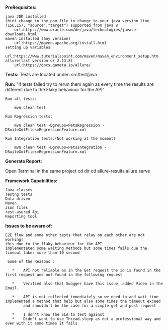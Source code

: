 **PreRequisites:**

	java JDK installed
	(hint change in the pom file to change to your java version line (156,157, "source","target") supported from java 8 
	    url:https://www.oracle.com/de/java/technologies/javase-downloads.html
	maven installed (any version)
	    url:https://maven.apache.org/install.html
	setting up variables
	    url:https://www.tutorialspoint.com/maven/maven_environment_setup.htm
	allure(last version or 2.13.8)
	    url:https://docs.qameta.io/allure/ 

**Tests:**
    Tests are located under: src/test/java 
    
**Run:**
    "If tests failed try to rerun them again as every time the results are different due to the Flaky behaviour for the API"
    
    Run all tests:
    
        mvn clean test
    
    Run Regression tests:
        
        mvn clean test -Dgroups=PetsRegression -DSuiteXmlFiles=RegressionFeature.xml
    
    Run Integration tests:(Not working at the moment)
    
        mvn clean test -Dgroups=PetsIntegration -DSuiteXmlFiles=RegressionFeature.xml

**Generate Report:**

 Open Terminal in the same project
    cd dir
    cd allure-results
    allure serve
    
    
**Framework Capabilities:**

	Java classes
	Testng tests
	Data driven
	Maven
	Json files
	rest-asured Api
	Reporting tool
	
	
**Issues to be aware of:**

    E2E flow and some other tests that relay on each other are not working!
    this due to the flaky behaviour for the API 
    implementated some waiting methods but some times fails due the timeout takes more than 10 second 
   
     Some of the Reasons :

       *    API not reliable as in the Get request the id is found in the first request and not found in the following request
       
       *    Verified also that Swagger have this issue, added Video in the Email.

       *    API is not reflected immediately so we need to add wait time implemented a method that help but also some times the timeout exceed
            and shouldn't be the case for a simple get and post request
	    
       *    I don't know the SLA to test against 
       *    Didn't want to use Thread.sleep as not a professional way and even with it some times it fails 
